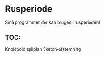 # Rusperiode

Små programmer der kan bruges i rusperioden! 

## TOC: 
Knoldbold spilplan
Sketch-afstemning
